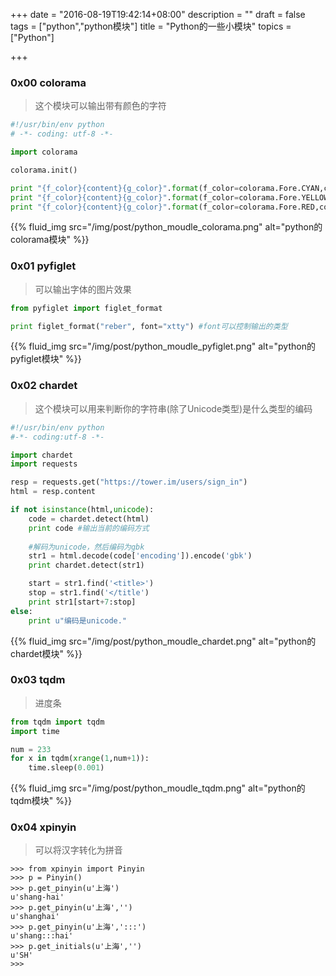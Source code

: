 +++
date = "2016-08-19T19:42:14+08:00"
description = ""
draft = false
tags = ["python","python模块"]
title = "Python的一些小模块"
topics = ["Python"]

+++

### 0x00 colorama
> 这个模块可以输出带有颜色的字符
```python
#!/usr/bin/env python
# -*- coding: utf-8 -*-

import colorama

colorama.init()

print "{f_color}{content}{g_color}".format(f_color=colorama.Fore.CYAN,content='debug',g_color=colorama.Fore.RESET)
print "{f_color}{content}{g_color}".format(f_color=colorama.Fore.YELLOW,content='warning',g_color=colorama.Fore.RESET)
print "{f_color}{content}{g_color}".format(f_color=colorama.Fore.RED,content='error',g_color=colorama.Fore.RESET)
```
{{% fluid_img src="/img/post/python_moudle_colorama.png" alt="python的colorama模块" %}}

### 0x01 pyfiglet
> 可以输出字体的图片效果
```python
from pyfiglet import figlet_format

print figlet_format("reber", font="xtty") #font可以控制输出的类型
```
{{% fluid_img src="/img/post/python_moudle_pyfiglet.png" alt="python的pyfiglet模块" %}}

### 0x02 chardet
> 这个模块可以用来判断你的字符串(除了Unicode类型)是什么类型的编码
```python
#!/usr/bin/env python
#-*- coding:utf-8 -*-

import chardet
import requests

resp = requests.get("https://tower.im/users/sign_in")
html = resp.content

if not isinstance(html,unicode):
    code = chardet.detect(html)
    print code #输出当前的编码方式
	
	#解码为unicode，然后编码为gbk
    str1 = html.decode(code['encoding']).encode('gbk')
    print chardet.detect(str1)

    start = str1.find('<title>')
    stop = str1.find('</title')
    print str1[start+7:stop]
else:
    print u"编码是unicode."
```
{{% fluid_img src="/img/post/python_moudle_chardet.png" alt="python的chardet模块" %}}

### 0x03 tqdm
> 进度条
```python
from tqdm import tqdm
import time

num = 233
for x in tqdm(xrange(1,num+1)):
    time.sleep(0.001)
```
{{% fluid_img src="/img/post/python_moudle_tqdm.png" alt="python的tqdm模块" %}}

### 0x04 xpinyin
> 可以将汉字转化为拼音
```
>>> from xpinyin import Pinyin
>>> p = Pinyin()
>>> p.get_pinyin(u'上海')
u'shang-hai'
>>> p.get_pinyin(u'上海','')
u'shanghai'
>>> p.get_pinyin(u'上海',':::')
u'shang:::hai'
>>> p.get_initials(u'上海','')
u'SH'
>>>
```